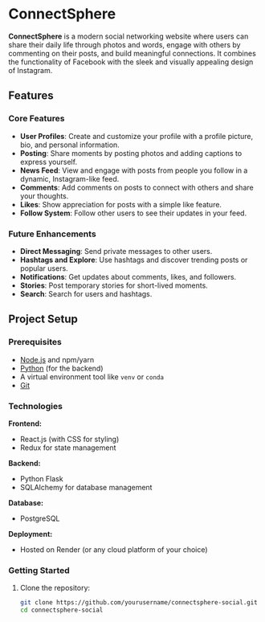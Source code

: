# ConnectSphere

**ConnectSphere** is a modern social networking website where users can share their daily life through photos and words, engage with others by commenting on their posts, and build meaningful connections. It combines the functionality of Facebook with the sleek and visually appealing design of Instagram.

## Features

### Core Features
- **User Profiles**: Create and customize your profile with a profile picture, bio, and personal information.
- **Posting**: Share moments by posting photos and adding captions to express yourself.
- **News Feed**: View and engage with posts from people you follow in a dynamic, Instagram-like feed.
- **Comments**: Add comments on posts to connect with others and share your thoughts.
- **Likes**: Show appreciation for posts with a simple like feature.
- **Follow System**: Follow other users to see their updates in your feed.

### Future Enhancements
- **Direct Messaging**: Send private messages to other users.
- **Hashtags and Explore**: Use hashtags and discover trending posts or popular users.
- **Notifications**: Get updates about comments, likes, and followers.
- **Stories**: Post temporary stories for short-lived moments.
- **Search**: Search for users and hashtags.

## Project Setup

### Prerequisites
- [Node.js](https://nodejs.org/) and npm/yarn
- [Python](https://www.python.org/) (for the backend)
- A virtual environment tool like `venv` or `conda`
- [Git](https://git-scm.com/)

### Technologies
**Frontend:**
- React.js (with CSS for styling)
- Redux for state management

**Backend:**
- Python Flask
- SQLAlchemy for database management

**Database:**
- PostgreSQL

**Deployment:**
- Hosted on Render (or any cloud platform of your choice)

### Getting Started
1. Clone the repository:
   ```bash
   git clone https://github.com/yourusername/connectsphere-social.git
   cd connectsphere-social
